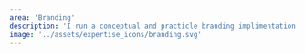 ```yaml
---
area: 'Branding'
description: 'I run a conceptual and practicle branding implimentation to establish a new image on the market. I like exploring concepts and create a fresh impression with a meaningful impact.'
image: '../assets/expertise_icons/branding.svg'
---
```

